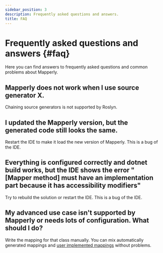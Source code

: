 ```yaml
---
sidebar_position: 3
description: Frequently asked questions and answers.
title: FAQ
---
```


<!-- if updated, make sure the comment in plugins/rehype/rehype-faq/index.js is considered  -->

# Frequently asked questions and answers {#faq}

Here you can find answers to frequently asked questions and common problems about Mapperly.

## Mapperly does not work when I use source generator X.

Chaining source generators is not supported by Roslyn.

## I updated the Mapperly version, but the generated code still looks the same.

Restart the IDE to make it load the new version of Mapperly. This is a bug of the IDE.

## Everything is configured correctly and dotnet build works, but the IDE shows the error "[Mapper method] must have an implementation part because it has accessibility modifiers"

Try to rebuild the solution or restart the IDE. This is a bug of the IDE.

## My advanced use case isn't supported by Mapperly or needs lots of configuration. What should I do?

Write the mapping for that class manually. You can mix automatically generated mappings and [user implemented mappings](../configuration/user-implemented-methods.md) without problems.
